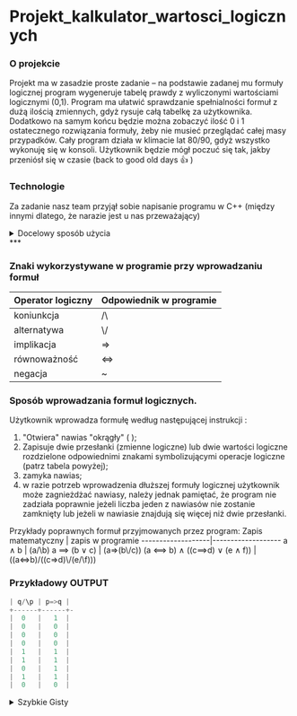 # Projekt_kalkulator_wartosci_logicznych 


### O projekcie

Projekt ma w zasadzie proste zadanie – na podstawie zadanej mu formuły logicznej program wygeneruje tabelę prawdy z wyliczonymi
wartościami logicznymi (0,1). Program ma ułatwić sprawdzanie spełnialności formuł z dużą ilością zmiennych, gdyż rysuje całą tabelkę
za użytkownika. Dodatkowo na samym końcu będzie można zobaczyć ilość 0 i 1 ostatecznego rozwiązania formuły, żeby nie musieć przeglądać całej masy przypadków.
Cały program działa w klimacie lat 80/90, gdyż wszystko wykonuję się w konsoli. Użytkownik będzie mógł 
poczuć się tak, jakby przeniósł się w czasie (back to good old days :+1: )

### Technologie

Za zadanie nasz team przyjął sobie napisanie programu w C++ (między innymi dlatego, że narazie jest u nas przeważający)

<details><summary>Docelowy sposób użycia</summary>
<p> 

1. Użytkownik korzystający z programu określa nazwę swoich zmiennych logicznych dodając wybrane przez siebie litery
2. Następnie wprowadza daną formułę logiczną oznaczając każdą "podformułę" w **oddzielnych(!)** nawiasach
3. Wynik działania ukaże się użytkownikowi za pomocą tabeli prawdy, która uwzględni wszystkie możliwe kombinacje.

</p>
</details>
***

### Znaki wykorzystywane w programie przy wprowadzaniu formuł

Operator logiczny | Odpowiednik w programie
------------------|------------------------
koniunkcja| /\
alternatywa| \\/
implikacja| =>
równoważność| <=>
negacja|~


### Sposób wprowadzania formuł logicznych. 

Użytkownik wprowadza formułę według następującej instrukcji : 
1. "Otwiera" nawias "okrągły" ( );
2. Zapisuje dwie przesłanki (zmienne logiczne) lub dwie wartości logiczne rozdzielone odpowiednimi znakami symbolizującymi operacje logiczne (patrz tabela powyżej);
3. zamyka nawias;
4. w razie potrzeb wprowadzenia dłuższej formuły logicznej użytkownik może zagnieżdżać nawiasy, należy jednak pamiętać, że program nie zadziała poprawnie jeżeli liczba jeden z nawiasów nie zostanie zamknięty lub jeżeli w nawiasie znajdują się więcej niż dwie przesłanki.

Przykłady poprawnych formuł przyjmowanych przez program:
Zapis matematyczny | zapis w programie
-------------------|-------------------
a ∧ b | (a/\b)
a ⟹  (b ∨ c) | (a=>(b\\/c))
(a ⟺ b) ∧ ((c⟹d) ∨ (e ∧ f))  | ((a<=>b)/\((c=>d)\\/(e/\f)))

### Przykładowy OUTPUT 

```C
| q/\p | p=>q |
+------+------+-
|  0   |   1  |
|  0   |   0  |
|  0   |   0  |
|  0   |   0  |
|  1   |   1  |
|  1   |   1  |
|  0   |   1  |
|  1   |   1  |
|  0   |   0  |
```
<details><summary>Szybkie Gisty</summary>
<p> 

##### Bartłomiej Wajdzik
* [Przypadki](https://gist.github.com/Zogfryt/1521f2301b5bbdf4b60950515b9e61d0)
* [Sklejka wersja Zog](https://gist.github.com/Zogfryt/23f0ea2bc8e43ef6a3c2e9534acbe2d9)

##### Kamil Stecyk
* [moja implikacja i alter w](https://gist.github.com/kamilstecyk/f676d7dd183b99fbb8a4502050c4eea4)
* [aktualizacja readme](https://gist.github.com/kamilstecyk/1a2b3450930c0d508759075e5369ac8a)

##### Filip Kubiś
 * [Manual](https://gist.github.com/Kubi5/f9dba10459386c77b13612d97696926f#file-gistfile1-txt)
 * [Równoważność](https://gist.github.com/Kubi5/cd2d2ccdcd0b7bb1f22466bb6073b28c#file-gistfile1-txt)
 
##### Maja Gurdek
* [O nas](https://gist.github.com/majagurdek/36efdfdb5617565f366e4250db10ce35#file-o-nas)
* [Koniunkcja](https://gist.github.com/majagurdek/6fd19eb0f97e2534d29e1beb82173890#file-koniunkcja)
  
  
  
  
  </p>
</details>
